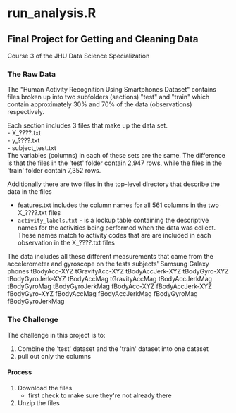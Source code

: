 # run_analysis.R
## Final Project for Getting and Cleaning Data
Course 3 of the JHU Data Science Specialization

### The Raw Data
The "Human Activity Recognition Using Smartphones Dataset" contains files broken up into two subfolders (sections) "test" and "train" which contain approximately 30% and 70% of the data (observations) respectively.  

Each section includes 3 files that make up the data set.  
    - X_????.txt  
    - y_????.txt  
    - subject_test.txt  
The variables (columns) in each of these sets are the same. The difference is that the files in the 'test' folder contain 2,947 rows, while the files in the 'train' folder contain 7,352 rows.  

Additionally there are two files in the top-level directory that describe the data in the files  
  - features.txt includes the column names for all 561 columns in the two X_????.txt files
  - `activity_labels.txt` - is a lookup table containing the descriptive names for the activities being performed when the data was collect. These names match to activity codes that are are included in each observation in the X_????.txt files
 
The data includes all these different measurements that came from the accelerometer and gyroscope on the tests subjects' Samsung Galaxy phones
tBodyAcc-XYZ
tGravityAcc-XYZ
tBodyAccJerk-XYZ
tBodyGyro-XYZ
tBodyGyroJerk-XYZ
tBodyAccMag
tGravityAccMag
tBodyAccJerkMag
tBodyGyroMag
tBodyGyroJerkMag
fBodyAcc-XYZ
fBodyAccJerk-XYZ
fBodyGyro-XYZ
fBodyAccMag
fBodyAccJerkMag
fBodyGyroMag
fBodyGyroJerkMag
 
 
### The Challenge
The challenge in this project is to:
1. Combine the 'test' dataset and the 'train' dataset into one dataset
1. pull out only the columns 

#### Process
1. Download the files
    - first check to make sure they're not already there
1. Unzip the files

